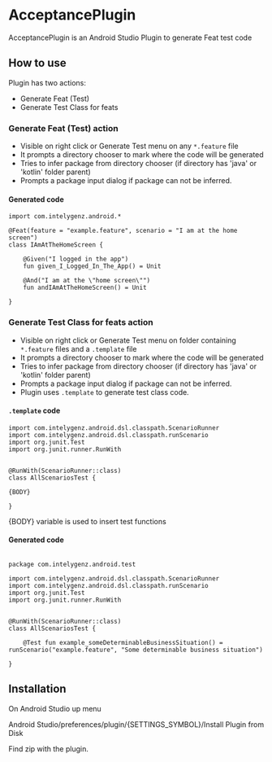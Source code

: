 # AcceptancePlugin

AcceptancePlugin is an Android Studio Plugin to generate Feat test code


## How to use

Plugin has two actions:

- Generate Feat (Test) 
- Generate Test Class for feats

### Generate Feat (Test) action

- Visible on right click or Generate Test menu on any `*.feature` file
- It prompts a directory chooser to mark where the code will be generated
- Tries to infer package from directory chooser (if directory has 'java' or 'kotlin' folder parent)
- Prompts a package input dialog if package can not be inferred.

#### Generated code

```
import com.intelygenz.android.*

@Feat(feature = "example.feature", scenario = "I am at the home screen")
class IAmAtTheHomeScreen {
    
    @Given("I logged in the app")
    fun given_I_Logged_In_The_App() = Unit

    @And("I am at the \"home screen\"")
    fun andIAmAtTheHomeScreen() = Unit

}

```

### Generate Test Class for feats action

- Visible on right click or Generate Test menu on folder containing `*.feature` files and a `.template` file 
- It prompts a directory chooser to mark where the code will be generated
- Tries to infer package from directory chooser (if directory has 'java' or 'kotlin' folder parent)
- Prompts a package input dialog if package can not be inferred.
- Plugin uses `.template` to generate test class code.

#### `.template` code

```
import com.intelygenz.android.dsl.classpath.ScenarioRunner
import com.intelygenz.android.dsl.classpath.runScenario
import org.junit.Test
import org.junit.runner.RunWith


@RunWith(ScenarioRunner::class)
class AllScenariosTest {

{BODY}

}
```

{BODY} variable is used to insert test functions


#### Generated code

```

package com.intelygenz.android.test

import com.intelygenz.android.dsl.classpath.ScenarioRunner
import com.intelygenz.android.dsl.classpath.runScenario
import org.junit.Test
import org.junit.runner.RunWith


@RunWith(ScenarioRunner::class)
class AllScenariosTest {

    @Test fun example_someDeterminableBusinessSituation() = runScenario("example.feature", "Some determinable business situation")

}

```

## Installation

On Android Studio up menu

Android Studio/preferences/plugin/{SETTINGS_SYMBOL}/Install Plugin from Disk

Find zip with the plugin.
